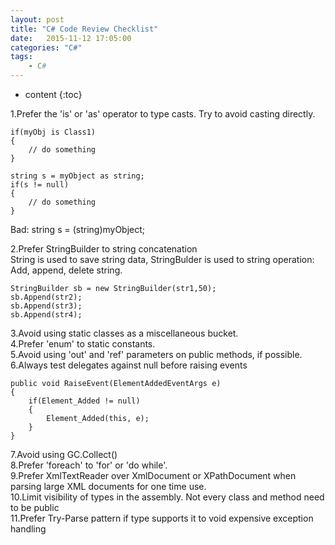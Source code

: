 ```yaml
---
layout: post
title: "C# Code Review Checklist"
date:   2015-11-12 17:05:00 
categories: "C#"
tags: 
    - C#
---
```


* content
{:toc}

1.Prefer the 'is' or 'as' operator to type casts. Try to avoid casting directly.     

	
	if(myObj is Class1)
	{
		// do something
	}

	string s = myObject as string;
	if(s != null)
	{
		// do something
	}
	
Bad: string s = (string)myObject;     

2.Prefer StringBuilder to string concatenation     
  String is used to save string data, StringBulder is used to string operation: Add, append, delete string.     

	
	StringBuilder sb = new StringBuilder(str1,50);
	sb.Append(str2);
	sb.Append(str3);
	sb.Append(str4);
	
3.Avoid using static classes as a miscellaneous bucket.     
4.Prefer 'enum' to static constants.   
5.Avoid using 'out' and 'ref' parameters on public methods, if possible.     
6.Always test delegates against null before raising events     

	
	public void RaiseEvent(ElementAddedEventArgs e)
	{
		if(Element_Added != null)
		{
			Element_Added(this, e);
		}
	}
	
7.Avoid using GC.Collect()     
8.Prefer 'foreach' to 'for' or 'do while'.     
9.Prefer XmlTextReader over XmlDocument or XPathDocument when parsing large XML documents for one time use.     
10.Limit visibility of types in the assembly. Not every class and method need to be public     
11.Prefer Try-Parse pattern if type supports it to void expensive exception handling  